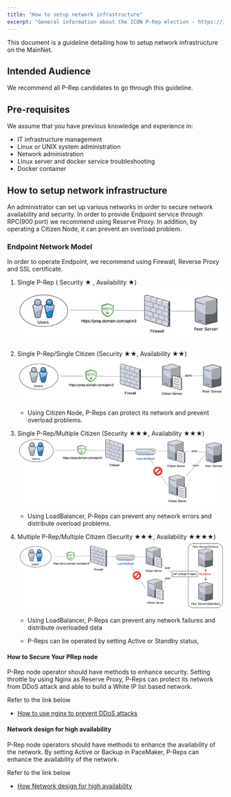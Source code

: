 ```yaml
---
title: "How to setup network infrastructure"
excerpt: "General information about the ICON P-Rep election - https://icon.community/iconsensus/"
---
```


This document is a guideline detailing how to setup network infrastructure on the MainNet.

## Intended Audience
We recommend all P-Rep candidates to go through this guideline.

## Pre-requisites
We assume that you have previous knowledge and experience in:
- IT infrastructure management
- Linux or UNIX system administration
- Network administration
- Linux server and docker service troubleshooting
- Docker container


## How to setup network infrastructure

An administrator can set up various networks in order to secure network availability and security.
In order to provide Endpoint service through RPC(900 port) we recommend using Reserve Proxy.
In addition, by operating a Citizen Node, it can prevent an overload problem.
 

### Endpoint Network Model

In order to operate Endpoint, we recommend using Firewall, Reverse Proxy and SSL certificate. 


1. Single P-Rep  ( Security ★ , Availability ★)
<br>![Single P-Rep Networking Model](../../img/prep/single-prep.jpg)

2. Single P-Rep/Single Citizen (Security ★★, Availability ★★)
<br>![Single P-Rep/citizen Networking Model](../../img/prep/single-prep_citizen.jpg) 
	- Using Citizen Node, P-Reps can protect its network and prevent overload problems.

3. Single P-Rep/Multiple Citizen (Security ★★★, Availability ★★★)
<br>![Single P-Rep/multiple citizen Networking Model](../../img/prep/single-prep_multi-citizen.jpg)
	- Using LoadBalancer, P-Reps can prevent any network errors and distribute overload problems.

4. Multiple P-Rep/Multiple Citizen (Security ★★★, Availability ★★★★)
<br>![multiple P-Rep/multiple citizen Networking Model](../../img/prep/full-multi-prep.jpg)
	- Using LoadBalancer, P-Reps can prevent any network failures and distribute overloaded data 

	- P-Reps can be operated by setting Active or Standby status, 

#### How to Secure Your PRep node 
P-Rep node operator should have methods to enhance security. 
Setting throttle by using Nginx as Reserve Proxy, P-Reps can protect its network from DDoS attack and able to build a White IP list based network. 


Refer to the link below
- [How to use nginx to prevent DDoS attacks](./how_to_using_nginx_to_prevent_DDoS_attacks.md)

#### Network design for high availability
P-Rep node operators should have methods to enhance the availability of the network. 
By setting Active or Backup in PaceMaker, P-Reps can enhance the availability of the network.


Refer to the link below
- [How Network design for high availability](./how_to_network_design_for_high_availability.md)


